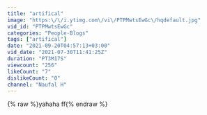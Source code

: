 ```yaml
---
title: "artifical"
image: "https:\/\/i.ytimg.com\/vi\/PTPMwtsEwGc\/hqdefault.jpg"
vid_id: "PTPMwtsEwGc"
categories: "People-Blogs"
tags: ["artifical"]
date: "2021-09-20T04:57:13+03:00"
vid_date: "2021-07-30T11:41:25Z"
duration: "PT3M17S"
viewcount: "256"
likeCount: "7"
dislikeCount: "0"
channel: "Naufal H"
---
```

{% raw %}yahaha ff{% endraw %}
